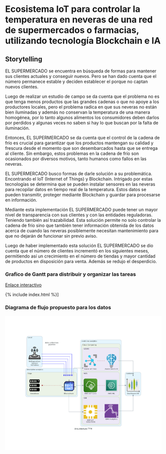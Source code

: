 # Ecosistema IoT para controlar la temperatura en neveras de una red de supermercados o farmacias, utilizando tecnología Blockchain e IA 

## Storytelling
EL SUPERMERCADO se encuentra en búsqueda de formas para mantener sus clientes actuales y conseguir nuevos. Pero se han dado cuenta que el número permanece estable y deciden establecer el porque no captan nuevos clientes.

Luego de realizar un estudio de campo se da cuenta que el problema no es que tenga menos productos que las grandes cadenas o que no apoye a los productores locales, pero el problema radica en que sus neveras no están bien iluminadas y además no conservan la temperatura de una manera homogénea, por lo tanto algunos alimentos los consumidores deben darlos por perdidos y algunas veces no saben si hay lo que buscan por la falta de iluminación.

Entonces, EL SUPERMERCADO se da cuenta que el control de la cadena de frío es crucial para garantizar que los productos mantengan su calidad y frescura desde el momento que son desembarcados hasta que se entrega al cliente. Sin embargo, estos problemas en la cadena de frío son ocasionados por diversos motivos, tanto humanos como fallos en las neveras.

EL SUPERMERCADO busco formas de darle solución a su problemática. Encontrando el IoT (Internet of Things) y Blockchain. Intrigado por estas tecnologías se determina que se pueden instalar sensores en las neveras para recopilar datos en tiempo real de la temperatura. Estos datos se pueden transmitir, proteger mediante Blockchain y guardar para procesarse en información.

Mediante esta implementación EL SUPERMERCADO puede tener un mayor nivel de transparencia con sus clientes y con las entidades reguladoras. Teniendo también así trazabilidad.
Esta solución permite no solo controlar la cadena de frío sino que también tener información obtenida de los datos acerca de cuando las neveras posiblemente necesitan mantenimiento para que no dejarán de funcionar sin previo aviso.

Luego de haber implementado esta solución EL SUPERMERCADO se dio cuenta que el número de clientes incrementó en los siguientes meses, permitiendo así un crecimiento en el número de tiendas y mayor cantidad de productos en disposición para venta. Además se redujo el desperdicio.


### Grafico de Gantt para distribuir y organizar las tareas 
[Enlace interactivo](https://eduardojoaquinf52.github.io/)

{% include index.html %}]

### Diagrama de flujo propuesto para los datos  
![flow](/_includes/2tfm.png)


